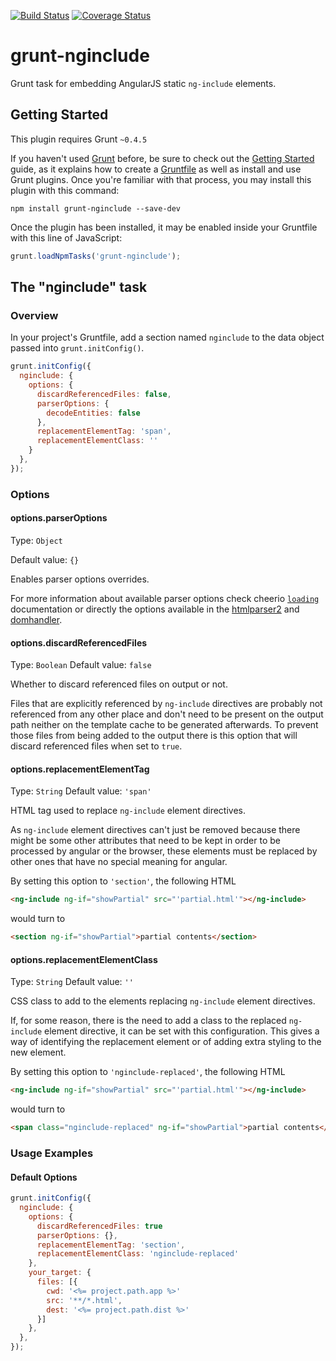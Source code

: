 [![Build Status](https://travis-ci.org/mgcrea/grunt-nginclude.svg?branch=master)](https://travis-ci.org/mgcrea/grunt-nginclude)
[![Coverage Status](https://coveralls.io/repos/github/mgcrea/grunt-nginclude/badge.svg?branch=master)](https://coveralls.io/github/mgcrea/grunt-nginclude?branch=master)
# grunt-nginclude

Grunt task for embedding AngularJS static `ng-include` elements.

## Getting Started
This plugin requires Grunt `~0.4.5`

If you haven't used [Grunt](http://gruntjs.com/) before, be sure to check out the [Getting Started](http://gruntjs.com/getting-started) guide, as it explains how to create a [Gruntfile](http://gruntjs.com/sample-gruntfile) as well as install and use Grunt plugins. Once you're familiar with that process, you may install this plugin with this command:

```shell
npm install grunt-nginclude --save-dev
```

Once the plugin has been installed, it may be enabled inside your Gruntfile with this line of JavaScript:

```js
grunt.loadNpmTasks('grunt-nginclude');
```

## The "nginclude" task

### Overview
In your project's Gruntfile, add a section named `nginclude` to the data object passed into `grunt.initConfig()`.

```js
grunt.initConfig({
  nginclude: {
    options: {
      discardReferencedFiles: false,
      parserOptions: {
        decodeEntities: false
      },
      replacementElementTag: 'span',
      replacementElementClass: ''
    }
  },
});
```

### Options

#### options.parserOptions

Type: `Object`

Default value: `{}`

Enables parser options overrides.

For more information about available parser options check cheerio
[`loading`](https://github.com/cheeriojs/cheerio#loading) documentation or
directly the options available in the
[htmlparser2](https://github.com/fb55/htmlparser2/wiki/Parser-options) and
[domhandler](https://github.com/fb55/DomHandler).

#### options.discardReferencedFiles

Type: `Boolean`
Default value: `false`

Whether to discard referenced files on output or not.

Files that are explicitly referenced by `ng-include` directives are probably
not referenced from any other place and don't need to be present on the output
path neither on the template cache to be generated afterwards. To prevent
those files from being added to the output there is this option that will
discard referenced files when set to `true`.

#### options.replacementElementTag

Type: `String`
Default value: `'span'`

HTML tag used to replace `ng-include` element directives.

As `ng-include` element directives can't just be removed because there might
be some other attributes that need to be kept in order to be processed by
angular or the browser, these elements must be replaced by other ones that
have no special meaning for angular.

By setting this option to `'section'`, the following HTML
```html
<ng-include ng-if="showPartial" src="'partial.html'"></ng-include>
```
would turn to
```html
<section ng-if="showPartial">partial contents</section>
```

#### options.replacementElementClass

Type: `String`
Default value: `''`

CSS class to add to the elements replacing `ng-include` element directives.

If, for some reason, there is the need to add a class to the replaced
`ng-include` element directive, it can be set with this configuration. This
gives a way of identifying the replacement element or of adding extra
styling to the new element.

By setting this option to `'nginclude-replaced'`, the following HTML
```html
<ng-include ng-if="showPartial" src="'partial.html'"></ng-include>
```
would turn to
```html
<span class="nginclude-replaced" ng-if="showPartial">partial contents</span>
```

### Usage Examples

#### Default Options

```js
grunt.initConfig({
  nginclude: {
    options: {
      discardReferencedFiles: true
      parserOptions: {},
      replacementElementTag: 'section',
      replacementElementClass: 'nginclude-replaced'
    },
    your_target: {
      files: [{
        cwd: '<%= project.path.app %>'
        src: '**/*.html',
        dest: '<%= project.path.dist %>'
      }]
    },
  },
});
```